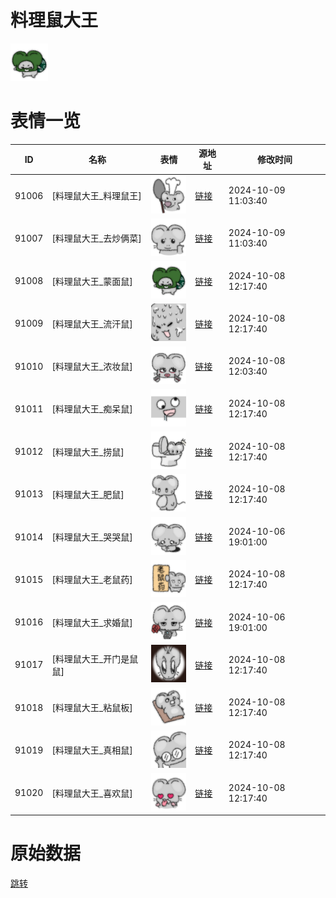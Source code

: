 # 料理鼠大王

<img src="./cover.png" height="60" alt="cover" />

# 表情一览

|ID|名称|表情|源地址|修改时间|
|----|----|----|----|----|
|91006|[料理鼠大王_料理鼠王]|<img src="./pic/091006_%5B料理鼠大王_料理鼠王%5D.png" height="60" alt="料理鼠王"/>|[链接](https://i0.hdslb.com/bfs/garb/adbb5cd056c1096232905c408ac24e139806cb17.png)|2024-10-09 11:03:40|
|91007|[料理鼠大王_去炒俩菜]|<img src="./pic/091007_%5B料理鼠大王_去炒俩菜%5D.png" height="60" alt="去炒俩菜"/>|[链接](https://i0.hdslb.com/bfs/garb/ce1975026882bbbb02dd26e4c5fb411fe0d3ae23.png)|2024-10-09 11:03:40|
|91008|[料理鼠大王_蒙面鼠]|<img src="./pic/091008_%5B料理鼠大王_蒙面鼠%5D.png" height="60" alt="蒙面鼠"/>|[链接](https://i0.hdslb.com/bfs/garb/4c34c5966f135b3a25d98c4fc84f804af4cab13a.png)|2024-10-08 12:17:40|
|91009|[料理鼠大王_流汗鼠]|<img src="./pic/091009_%5B料理鼠大王_流汗鼠%5D.png" height="60" alt="流汗鼠"/>|[链接](https://i0.hdslb.com/bfs/garb/bf78c591e464bc58af831c00d2aa31cc6d4ba7ad.png)|2024-10-08 12:17:40|
|91010|[料理鼠大王_浓妆鼠]|<img src="./pic/091010_%5B料理鼠大王_浓妆鼠%5D.png" height="60" alt="浓妆鼠"/>|[链接](https://i0.hdslb.com/bfs/garb/e7e25d52339e2740a3520e1e29e550fbe31a6284.png)|2024-10-08 12:03:40|
|91011|[料理鼠大王_痴呆鼠]|<img src="./pic/091011_%5B料理鼠大王_痴呆鼠%5D.png" height="60" alt="痴呆鼠"/>|[链接](https://i0.hdslb.com/bfs/garb/f358e2eb7d5558fd41cad15e1acbb4e16ce41f49.png)|2024-10-08 12:17:40|
|91012|[料理鼠大王_捞鼠]|<img src="./pic/091012_%5B料理鼠大王_捞鼠%5D.png" height="60" alt="捞鼠"/>|[链接](https://i0.hdslb.com/bfs/garb/a7f908e32e48bd167499a70b1c3e734b3207073d.png)|2024-10-08 12:17:40|
|91013|[料理鼠大王_肥鼠]|<img src="./pic/091013_%5B料理鼠大王_肥鼠%5D.png" height="60" alt="肥鼠"/>|[链接](https://i0.hdslb.com/bfs/garb/bd100c3323659cbcc34fea71831485176448406d.png)|2024-10-08 12:17:40|
|91014|[料理鼠大王_哭哭鼠]|<img src="./pic/091014_%5B料理鼠大王_哭哭鼠%5D.png" height="60" alt="哭哭鼠"/>|[链接](https://i0.hdslb.com/bfs/garb/44186b7f6e0a1921f807cecbf73e8da32a6a7594.png)|2024-10-06 19:01:00|
|91015|[料理鼠大王_老鼠药]|<img src="./pic/091015_%5B料理鼠大王_老鼠药%5D.png" height="60" alt="老鼠药"/>|[链接](https://i0.hdslb.com/bfs/garb/b4724b9a98ca2a9b9db7aae140eae16dffd7b4cd.png)|2024-10-08 12:17:40|
|91016|[料理鼠大王_求婚鼠]|<img src="./pic/091016_%5B料理鼠大王_求婚鼠%5D.png" height="60" alt="求婚鼠"/>|[链接](https://i0.hdslb.com/bfs/garb/8c84c3e702aa3d1082108cb0476485231368e8a4.png)|2024-10-06 19:01:00|
|91017|[料理鼠大王_开门是鼠鼠]|<img src="./pic/091017_%5B料理鼠大王_开门是鼠鼠%5D.png" height="60" alt="开门是鼠鼠"/>|[链接](https://i0.hdslb.com/bfs/garb/248d624a48fdb2dbbc5bd56e52972d352f44d06f.png)|2024-10-08 12:17:40|
|91018|[料理鼠大王_粘鼠板]|<img src="./pic/091018_%5B料理鼠大王_粘鼠板%5D.png" height="60" alt="粘鼠板"/>|[链接](https://i0.hdslb.com/bfs/garb/c0aadb315e6356e2db217311ee5d60397b64d844.png)|2024-10-08 12:17:40|
|91019|[料理鼠大王_真相鼠]|<img src="./pic/091019_%5B料理鼠大王_真相鼠%5D.png" height="60" alt="真相鼠"/>|[链接](https://i0.hdslb.com/bfs/garb/1c7a6753a59d401dab08776782f0edc8ebec65fb.png)|2024-10-08 12:17:40|
|91020|[料理鼠大王_喜欢鼠]|<img src="./pic/091020_%5B料理鼠大王_喜欢鼠%5D.png" height="60" alt="喜欢鼠"/>|[链接](https://i0.hdslb.com/bfs/garb/6ba1c1e54ba8582d33a2c4a0ef4980c43054f5e8.png)|2024-10-08 12:17:40|

# 原始数据

[跳转](./raw.json)

